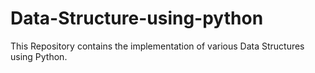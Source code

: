 # Data-Structure-using-python
This Repository contains the implementation of various Data Structures using Python.
